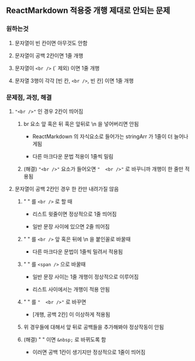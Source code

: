 <div class="block_grey">

## **ReactMarkdown 적용중 개행 제대로 안되는 문제**

<div class="block_white">

### **원하는것**

1. 문자열이 빈 칸이면 아무것도 안함

2. 문자열이 공백 2칸이면 1줄 개행

3. 문자열이 `<br />` (` 제외) 이면 1줄 개행

4. 문자열 3행이 각각 [빈 칸, `<br />`, 빈 칸] 이면 1줄 개행

</div>

<div class="block_white">

### **문제점, 과정, 해결**

<div class="block_grey">

1. `"<br />"` 인 경우 2칸이 띄어짐

    1. br 요소 앞 혹은 뒤 혹은 앞뒤로 \n 을 넣어버리면 안됨

        - ReactMarkdown 의 자식요소로 들어가는 stringArr 가 1줄이 더 늘어나게됨

        - 다른 마크다운 문법 적용이 1줄씩 밀림

    2. (해결) `"<br />"` 요소가 들어오면 `"  <br />"` 로 바꾸니까 개행이 한 줄만 적용됨

</div>

<div class="block_grey">

2. 문자열이 공백 2칸인 경우 한 칸만 내려가질 않음

    1. "  " 를 `<br />` 로 할 때

        - 리스트 윗줄이면 정상적으로 1줄 띄어짐

        - 일반 문장 사이에 있으면 2줄 띄어짐

    2. "  " 를 `<br />` 앞 혹은 뒤에 \n 을 붙인꼴로 바꿀때

        - 다른 마크다운 문법이 1줄씩 밀려서 적용됨

    3. "  " 를 `<span />` 으로 바꿀때

        - 일반 문장 사이는 1줄 개행이 정상적으로 이루어짐

        - 리스트 사이에서는 개행이 적용 안됨

    4. "  " 를 `"  <br />"` 로 바꾸면

        - [개행, 공백 2칸] 이 이상하게 적용됨

    5. 위 경우들에 대해서 앞 뒤로 공백들을 추가해봐야 정상작동이 안됨

    6. (해결) "  " 이면 `&nbsp;` 로 바뀌도록 함

        - 이러면 공백 1칸이 생기지만 정상적으로 1줄이 띄어짐   

</div>

</div>